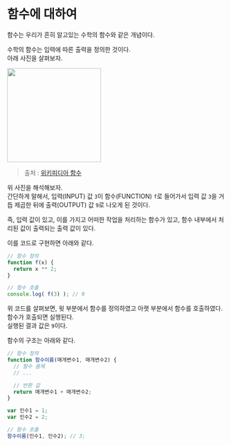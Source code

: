 # 함수에 대하여
함수는 우리가 흔히 알고있는 수학의 함수와 같은 개념이다.

수학의 함수는 입력에 따른 출력을 정의한 것이다.  
아래 사진을 살펴보자.  

<img width="217" src="https://user-images.githubusercontent.com/56839474/150172751-986afec9-0941-43e0-88bf-528313b9ee08.png">  

> 출처 : [위키피디아 함수](https://ca.m.wikipedia.org/wiki/Fitxer:Function_machine5.svg)

위 사진을 해석해보자.  
간단하게 말해서, 입력(INPUT) 값 ```3```이 함수(FUNCTION) ```f```로 들어가서 입력 값 ```3```을 거듭 제곱한 뒤에 출력(OUTPUT) 값 ```9```로 나오게 된 것이다.  

즉, 입력 값이 있고, 이를 가지고 어떠한 작업을 처리하는 함수가 있고, 함수 내부에서 처리된 값이 출력되는 출력 값이 있다.

이를 코드로 구현하면 아래와 같다.
```js
// 함수 정의
function f(x) {
  return x ** 2;
}

// 함수 호출
console.log( f(3) ); // 9
```

위 코드를 살펴보면, 윗 부분에서 함수를 정의하였고 아랫 부분에서 함수를 호출하였다.  
함수가 호출되면 실행된다.  
실행된 결과 값은 ```9```이다.

함수의 구조는 아래와 같다.
```js
// 함수 정의
function 함수이름(매개변수1, 매개변수2) {
  // 함수 몸체
  // ...

  // 반환 값
  return 매개변수1 + 매개변수2;
}

var 인수1 = 1;
var 인수2 = 2;

// 함수 호출
함수이름(인수1, 인수2); // 3;
```